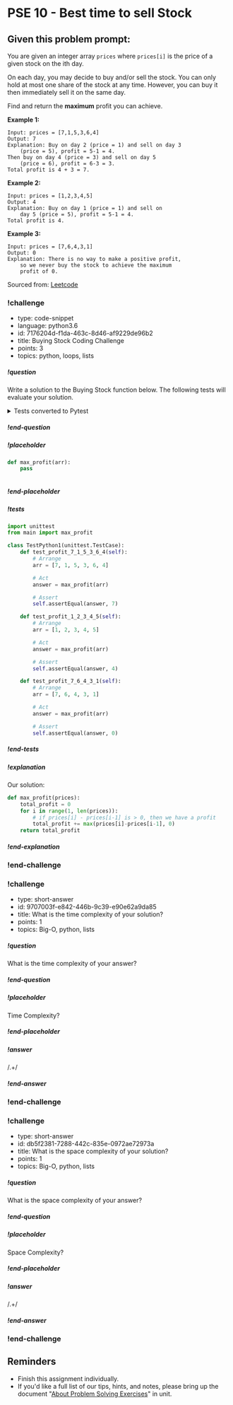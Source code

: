 # PSE 10 - Best time to sell Stock

## Given this problem prompt:

You are given an integer array `prices` where `prices[i]` is the price of a given stock on the ith day.

On each day, you may decide to buy and/or sell the stock. You can only hold at most one share of the stock at any time. However, you can buy it then immediately sell it on the same day.

Find and return the **maximum** profit you can achieve.

**Example 1:**

```
Input: prices = [7,1,5,3,6,4]
Output: 7
Explanation: Buy on day 2 (price = 1) and sell on day 3
    (price = 5), profit = 5-1 = 4.
Then buy on day 4 (price = 3) and sell on day 5 
    (price = 6), profit = 6-3 = 3.
Total profit is 4 + 3 = 7.
```

**Example 2:**

```
Input: prices = [1,2,3,4,5]
Output: 4
Explanation: Buy on day 1 (price = 1) and sell on 
    day 5 (price = 5), profit = 5-1 = 4.
Total profit is 4.
```

**Example 3:**

```
Input: prices = [7,6,4,3,1]
Output: 0
Explanation: There is no way to make a positive profit, 
    so we never buy the stock to achieve the maximum
    profit of 0.
```

Sourced from:  [Leetcode](https://leetcode.com/problems/best-time-to-buy-and-sell-stock-ii/)

### !challenge

* type: code-snippet
* language: python3.6
* id: 7176204d-f1da-463c-8d46-af9229de96b2
* title: Buying Stock Coding Challenge
* points: 3
* topics: python, loops, lists

##### !question

Write a solution to the Buying Stock function below.  The following tests will evaluate your solution.

<!-- prettier-ignore -->
<details>
  <summary>Tests converted to Pytest</summary>

  ```python

    def test_profit_7_1_5_3_6_4(self):
        # Arrange
        arr = [7, 1, 5, 3, 6, 4]

        # Act
        answer = max_profit(arr)

        # Assert
        assert answer == 7

    def test_profit_1_2_3_4_5(self):
        # Arrange
        arr = [1, 2, 3, 4, 5]

        # Act
        answer = max_profit(arr)

        # Assert
        assert answer == 4

    def test_profit_7_6_4_3_1(self):
        # Arrange
        arr = [7, 6, 4, 3, 1]

        # Act
        answer = max_profit(arr)

        # Assert
        assert answer == 0
  ```
</details>

##### !end-question

##### !placeholder

```py
def max_profit(arr):
    pass
    

```

##### !end-placeholder

##### !tests

```py
import unittest
from main import max_profit

class TestPython1(unittest.TestCase):
    def test_profit_7_1_5_3_6_4(self):
        # Arrange
        arr = [7, 1, 5, 3, 6, 4]

        # Act
        answer = max_profit(arr)

        # Assert
        self.assertEqual(answer, 7)

    def test_profit_1_2_3_4_5(self):
        # Arrange
        arr = [1, 2, 3, 4, 5]

        # Act
        answer = max_profit(arr)

        # Assert
        self.assertEqual(answer, 4)

    def test_profit_7_6_4_3_1(self):
        # Arrange
        arr = [7, 6, 4, 3, 1]

        # Act
        answer = max_profit(arr)

        # Assert
        self.assertEqual(answer, 0)
```

##### !end-tests

##### !explanation

Our solution:

```python
def max_profit(prices):
    total_profit = 0
    for i in range(1, len(prices)):
        # if prices[i] - prices[i-1] is > 0, then we have a profit
        total_profit += max(prices[i]-prices[i-1], 0)
    return total_profit
```

##### !end-explanation

### !end-challenge

<!-- >>>>>>>>>>>>>>>>>>>>>> BEGIN CHALLENGE >>>>>>>>>>>>>>>>>>>>>> -->

### !challenge

* type: short-answer
* id: 9707003f-e842-446b-9c39-e90e62a9da85
* title: What is the time complexity of your solution?
* points: 1
* topics: Big-O, python, lists

##### !question

What is the time complexity of your answer?

##### !end-question

##### !placeholder

Time Complexity?

##### !end-placeholder

##### !answer

/.+/

##### !end-answer

### !end-challenge

<!-- ======================= END CHALLENGE ======================= -->

<!-- >>>>>>>>>>>>>>>>>>>>>> BEGIN CHALLENGE >>>>>>>>>>>>>>>>>>>>>> -->

### !challenge

* type: short-answer
* id: db5f2381-7288-442c-835e-0972ae72973a
* title: What is the space complexity of your solution?
* points: 1
* topics: Big-O, python, lists

##### !question

What is the space complexity of your answer?

##### !end-question

##### !placeholder

Space Complexity?

##### !end-placeholder

##### !answer

/.+/

##### !end-answer

### !end-challenge

<!-- ======================= END CHALLENGE ======================= -->

## Reminders

- Finish this assignment individually.
- If you'd like a full list of our tips, hints, and notes, please bring up the document "[About Problem Solving Exercises](../about-pses/about-pses.md )" in unit.
